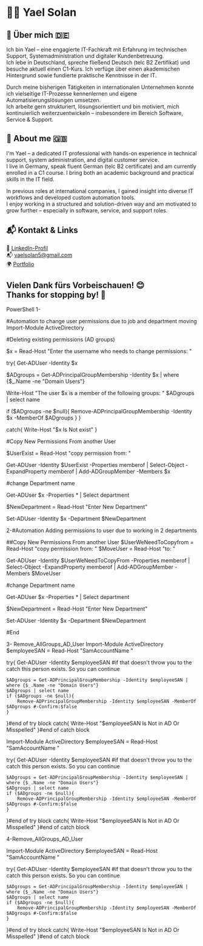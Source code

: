 # 👩‍💻 Yael Solan

## 💼 Über mich 🇩🇪  
Ich bin Yael – eine engagierte IT-Fachkraft mit Erfahrung im technischen Support, Systemadministration und digitaler Kundenbetreuung.  
Ich lebe in Deutschland, spreche fließend Deutsch (telc B2 Zertifikat) und besuche aktuell einen C1-Kurs. Ich verfüge über einen akademischen Hintergrund sowie fundierte praktische Kenntnisse in der IT.  

Durch meine bisherigen Tätigkeiten in internationalen Unternehmen konnte ich vielseitige IT-Prozesse kennenlernen und eigene Automatisierungslösungen umsetzen.  
Ich arbeite gern strukturiert, lösungsorientiert und bin motiviert, mich kontinuierlich weiterzuentwickeln – insbesondere im Bereich Software, Service & Support.  

## 💼 About me 🇬🇧  
I'm Yael – a dedicated IT professional with hands-on experience in technical support, system administration, and digital customer service.  
I live in Germany, speak fluent German (telc B2 certificate) and am currently enrolled in a C1 course. I bring both an academic background and practical skills in the IT field.  

In previous roles at international companies, I gained insight into diverse IT workflows and developed custom automation tools.  
I enjoy working in a structured and solution-driven way and am motivated to grow further – especially in software, service, and support roles.

## 📬 Kontakt & Links  
🔗 [LinkedIn-Profil](https://www.linkedin.com/in/yaelsolan/)  
📬 yaelsolan5@gmail.com  
🌍 [Portfolio](https://yaelsolan.github.io)

Vielen Dank fürs Vorbeischauen! 😊  
Thanks for stopping by! 🙏  
----
PowerShell
1- 

#Automation to change user permissions due to job and department moving
Import-Module ActiveDirectory

#Deleting existing permissions (AD groups)

$x = Read-Host "Enter the username who needs to change permissions: "

try{
Get-ADUser -Identity $x

$ADgroups = Get-ADPrincipalGroupMembership -Identity $x | where {$_.Name -ne "Domain Users"}

Write-Host "The user $x is a member of the following groups: "
$ADgroups | select name  

if ($ADgroups -ne $null){
Remove-ADPrincipalGroupMembership -Identity $x -MemberOf $ADgroups
}
}

catch{
Write-Host "$x Is Not exist"
}

#Copy New Permissions From another User

$UserExist = Read-Host "copy permission from: "

Get-ADUser -Identity $UserExist -Properties memberof |
Select-Object -ExpandProperty memberof |
Add-ADGroupMember -Members $x

#change Department name

Get-ADUser $x -Properties * | Select department 

$NewDepartment = Read-Host "Enter New Department"

Set-ADUser -Identity $x -Department $NewDepartment

2-#Automation Adding permissions to user due to working in 2 departments

##Copy New Permissions From another User
$UserWeNeedToCopyfrom = Read-Host "copy permission from: "
$MoveUser = Read-Host "to: "

Get-ADUser -Identity $UserWeNeedToCopyFrom -Properties memberof |
Select-Object -ExpandProperty memberof |
Add-ADGroupMember -Members $MoveUser


#change Department name

Get-ADUser $x -Properties * | Select department 

$NewDepartment = Read-Host "Enter New Department"

Set-ADUser -Identity $x -Department $NewDepartment

#End

3- Remove_AllGroups_AD_User
Import-Module ActiveDirectory
$employeeSAN = Read-Host "SamAccountName "


try{
	Get-ADUser -Identity $employeeSAN
	#if that doesn't throw you to the catch this person exists. So you can continue

	$ADgroups = Get-ADPrincipalGroupMembership -Identity $employeeSAN | where {$_.Name -ne "Domain Users"}
    $ADgroups | select name
	if ($ADgroups -ne $null){
		Remove-ADPrincipalGroupMembership -Identity $employeeSAN -MemberOf $ADgroups #-Confirm:$false
	}
}#end of try block
catch{
	Write-Host "$employeeSAN Is Not in AD Or Misspelled"
}#end of catch block


Import-Module ActiveDirectory
$employeeSAN = Read-Host "SamAccountName "


try{
	Get-ADUser -Identity $employeeSAN
	#if that doesn't throw you to the catch this person exists. So you can continue

	$ADgroups = Get-ADPrincipalGroupMembership -Identity $employeeSAN | where {$_.Name -ne "Domain Users"}
    $ADgroups | select name
	if ($ADgroups -ne $null){
		Remove-ADPrincipalGroupMembership -Identity $employeeSAN -MemberOf $ADgroups #-Confirm:$false
	}
}#end of try block
catch{
	Write-Host "$employeeSAN Is Not in AD Or Misspelled"
}#end of catch block


4-Remove_AllGroups_AD_User

Import-Module ActiveDirectory
$employeeSAN = Read-Host "SamAccountName "


try{
	Get-ADUser -Identity $employeeSAN
	#if that doesn't throw you to the catch this person exists. So you can continue

	$ADgroups = Get-ADPrincipalGroupMembership -Identity $employeeSAN | where {$_.Name -ne "Domain Users"}
    $ADgroups | select name
	if ($ADgroups -ne $null){
		Remove-ADPrincipalGroupMembership -Identity $employeeSAN -MemberOf $ADgroups #-Confirm:$false
	}
}#end of try block
catch{
	Write-Host "$employeeSAN Is Not in AD Or Misspelled"
}#end of catch block
